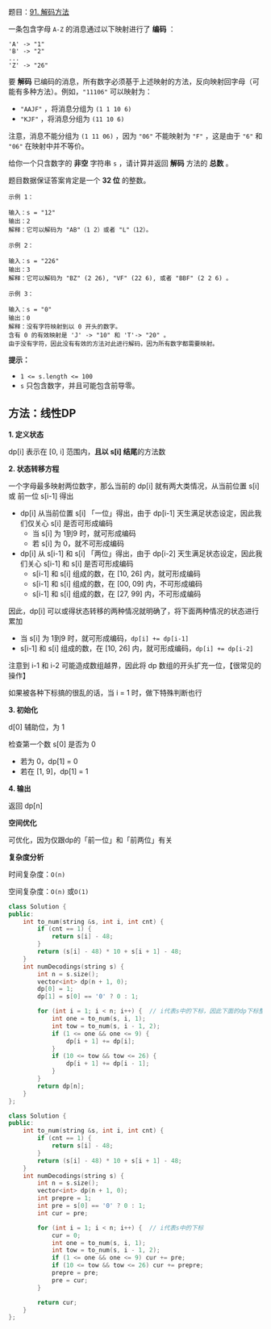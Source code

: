 题目：[91. 解码方法](https://leetcode-cn.com/problems/decode-ways/)

一条包含字母 `A-Z` 的消息通过以下映射进行了 **编码** ：

```
'A' -> "1"
'B' -> "2"
...
'Z' -> "26"
```

要 **解码** 已编码的消息，所有数字必须基于上述映射的方法，反向映射回字母（可能有多种方法）。例如，`"11106"` 可以映射为：

- `"AAJF"` ，将消息分组为 `(1 1 10 6)`
- `"KJF"` ，将消息分组为 `(11 10 6)`

注意，消息不能分组为 `(1 11 06)` ，因为 `"06"` 不能映射为 `"F"` ，这是由于 `"6"` 和 `"06"` 在映射中并不等价。

给你一个只含数字的 **非空** 字符串 `s` ，请计算并返回 **解码** 方法的 **总数** 。

题目数据保证答案肯定是一个 **32 位** 的整数。

```
示例 1：

输入：s = "12"
输出：2
解释：它可以解码为 "AB"（1 2）或者 "L"（12）。

示例 2：

输入：s = "226"
输出：3
解释：它可以解码为 "BZ" (2 26), "VF" (22 6), 或者 "BBF" (2 2 6) 。

示例 3：

输入：s = "0"
输出：0
解释：没有字符映射到以 0 开头的数字。
含有 0 的有效映射是 'J' -> "10" 和 'T'-> "20" 。
由于没有字符，因此没有有效的方法对此进行解码，因为所有数字都需要映射。
```

**提示：**

- `1 <= s.length <= 100`
- `s` 只包含数字，并且可能包含前导零。

## 方法：线性DP

**1. 定义状态**

dp[i] 表示在 [0, i] 范围内，**且以 s[i] 结尾**的方法数

**2. 状态转移方程**

一个字母最多映射两位数字，那么当前的 dp[i] 就有两大类情况，从当前位置 s[i] 或 前一位 s[i-1] 得出

- dp[i] 从当前位置 s[i] 「一位」得出，由于 dp[i-1] 天生满足状态设定，因此我们仅关心 s[i] 是否可形成编码
  - 当 s[i] 为 1到9 时，就可形成编码
  - 若 s[i] 为 0，就不可形成编码
- dp[i] 从 s[i-1] 和 s[i] 「两位」得出，由于 dp[i-2] 天生满足状态设定，因此我们关心 s[i-1] 和 s[i] 是否可形成编码
  - s[i-1] 和 s[i] 组成的数，在 [10, 26] 内，就可形成编码
  - s[i-1] 和 s[i] 组成的数，在 [00, 09] 内，不可形成编码
  - s[i-1] 和 s[i] 组成的数，在 [27, 99] 内，不可形成编码

因此，dp[i] 可以或得状态转移的两种情况就明确了，将下面两种情况的状态进行累加

- 当 s[i] 为 1到9 时，就可形成编码，`dp[i] += dp[i-1]`
- s[i-1] 和 s[i] 组成的数，在 [10, 26] 内，就可形成编码，`dp[i] += dp[i-2]`

注意到 i-1 和  i-2 可能造成数组越界，因此将 dp 数组的开头扩充一位，【很常见的操作】

如果被各种下标搞的很乱的话，当 i = 1 时，做下特殊判断也行

**3. 初始化**

d[0] 辅助位，为 1

检查第一个数 s[0] 是否为 0

- 若为 0，dp[1] = 0
- 若在 [1, 9]，dp[1] = 1

**4. 输出**

返回 dp[n]

**空间优化**

可优化，因为仅跟dp的「前一位」和「前两位」有关

**复杂度分析**

时间复杂度：`O(n)`

空间复杂度：`O(n)` 或`O(1)`

```cpp
class Solution {
public:
    int to_num(string &s, int i, int cnt) {
        if (cnt == 1) {
            return s[i] - 48;
        }
        return (s[i] - 48) * 10 + s[i + 1] - 48;
    }
    int numDecodings(string s) {
        int n = s.size();
        vector<int> dp(n + 1, 0);
        dp[0] = 1;
        dp[1] = s[0] == '0' ? 0 : 1;

        for (int i = 1; i < n; i++) {  // i代表s中的下标，因此下面的dp下标整体加1
            int one = to_num(s, i, 1);
            int tow = to_num(s, i - 1, 2);
            if (1 <= one && one <= 9) {
                dp[i + 1] += dp[i];
            }
            if (10 <= tow && tow <= 26) {
                dp[i + 1] += dp[i - 1];
            }
        }
        return dp[n];
    }
};
```



```cpp
class Solution {
public:
    int to_num(string &s, int i, int cnt) {
        if (cnt == 1) {
            return s[i] - 48;
        }
        return (s[i] - 48) * 10 + s[i + 1] - 48;
    }
    int numDecodings(string s) {
        int n = s.size();
        vector<int> dp(n + 1, 0);
        int prepre = 1;
        int pre = s[0] == '0' ? 0 : 1;
        int cur = pre;

        for (int i = 1; i < n; i++) {  // i代表s中的下标
            cur = 0;
            int one = to_num(s, i, 1);
            int tow = to_num(s, i - 1, 2);
            if (1 <= one && one <= 9) cur += pre;
            if (10 <= tow && tow <= 26) cur += prepre;
            prepre = pre;
            pre = cur;
        }

        return cur;
    }
};
```



